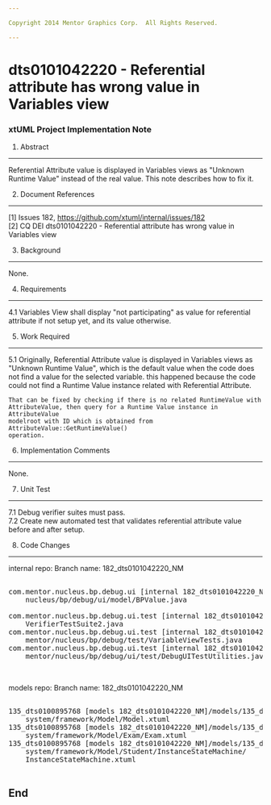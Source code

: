```yaml
---

Copyright 2014 Mentor Graphics Corp.  All Rights Reserved.

---
```


# dts0101042220 - Referential attribute has wrong value in Variables view
### xtUML Project Implementation Note

1. Abstract
-----------
Referential Attribute value is displayed in Variables views as "Unknown 
Runtime Value" instead of the real value. This note describes how to fix it.

2. Document References
----------------------
[1] Issues 182, https://github.com/xtuml/internal/issues/182  
[2] CQ DEI dts0101042220 - Referential attribute has wrong value in Variables view  

3. Background
-------------
None.  

4. Requirements
---------------
4.1 Variables View shall display "not participating" as value for referential 
    attribute if not setup yet, and its value otherwise.

5. Work Required
----------------
5.1 Originally, Referential Attribute value is displayed in Variables views as 
	"Unknown Runtime Value", which is the default value when the code does not 
	find a value for the selected variable. this happened because the code
	could not find a Runtime Value instance related with Referential Attribute.
	
	That can be fixed by checking if there is no related RuntimeValue with
	AttributeValue, then query for a Runtime Value instance in AttributeValue
	modelroot with ID which is obtained from AttributeValue::GetRuntimeValue() 
	operation.

6. Implementation Comments
--------------------------
None.

7. Unit Test
------------
7.1 Debug verifier suites must pass.  
7.2 Create new automated test that validates referential attribute value before
    and after setup.

8. Code Changes
---------------
internal repo:
Branch name: 182_dts0101042220_NM

<pre>

com.mentor.nucleus.bp.debug.ui [internal 182_dts0101042220_NM]/src/com/mentor/
    nucleus/bp/debug/ui/model/BPValue.java

com.mentor.nucleus.bp.debug.ui.test [internal 182_dts0101042220_NM]/src/
    VerifierTestSuite2.java
com.mentor.nucleus.bp.debug.ui.test [internal 182_dts0101042220_NM]/src/com/
    mentor/nucleus/bp/debug/test/VariableViewTests.java
com.mentor.nucleus.bp.debug.ui.test [internal 182_dts0101042220_NM]/src/com/
    mentor/nucleus/bp/debug/ui/test/DebugUITestUtilities.java


</pre>

models repo:
Branch name: 182_dts0101042220_NM

<pre>

135_dts0100895768 [models 182_dts0101042220_NM]/models/135_dts0100895768/
    system/framework/Model/Model.xtuml
135_dts0100895768 [models 182_dts0101042220_NM]/models/135_dts0100895768/
    system/framework/Model/Exam/Exam.xtuml
135_dts0100895768 [models 182_dts0101042220_NM]/models/135_dts0100895768/
    system/framework/Model/Student/InstanceStateMachine/
    InstanceStateMachine.xtuml

</pre>


End
---

